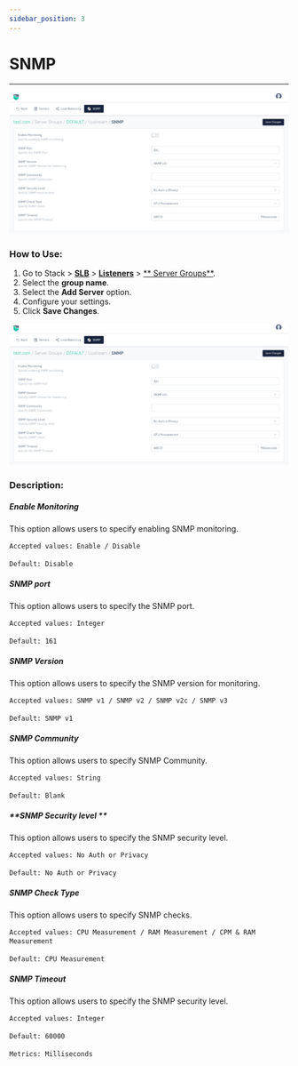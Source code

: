 ```yaml
---
sidebar_position: 3
---
```


# SNMP

---

![snmp](/img/adc/v8/docs/snmp.png)

### How to Use:

1. Go to Stack > [**SLB**](/enterprise/adc) > [**Listeners**](../listeners.md) > [** Server Groups**](./server_groups.md).
2. Select the **group name**.
3. Select the **Add Server** option.
3. Configure your settings. 
4. Click **Save Changes**.

![snmp](/img/adc/v8/docs/snmp.png)

### Description:

##### **Enable Monitoring**

This option allows users to specify enabling SNMP monitoring.

    Accepted values: Enable / Disable

    Default: Disable 

##### **SNMP port**

This option allows users to specify the SNMP port.

    Accepted values: Integer

    Default: 161 

##### **SNMP Version**

This option allows users to specify the SNMP version for monitoring.

    Accepted values: SNMP v1 / SNMP v2 / SNMP v2c / SNMP v3

    Default: SNMP v1

##### **SNMP Community**

This option allows users to specify SNMP Community.

    Accepted values: String

    Default: Blank 

##### **SNMP Security level **

This option allows users to specify the SNMP security level.

    Accepted values: No Auth or Privacy

    Default: No Auth or Privacy 

##### **SNMP Check Type**

This option allows users to specify SNMP checks.

    Accepted values: CPU Measurement / RAM Measurement / CPM & RAM Measurement

    Default: CPU Measurement

##### **SNMP Timeout**

This option allows users to specify the SNMP security level.

    Accepted values: Integer

    Default: 60000 

    Metrics: Milliseconds

     